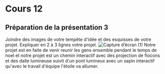 # Cours 12
## Préparation de la présentation 3 
Joindre des images de votre tempête d'idée et des esquisses de votre projet. Expliquer en 2 à 3 lignes votre projet. 
![Capture d’écran (1)](https://user-images.githubusercontent.com/112189518/208184951-a8491b9d-2bcb-44aa-b4fd-f4d9a7565c33.png)
Notre projet est en faite de venir reunir les gens ensemble pendant le temps de noel et notre projet est un chemin interactif avec des projection de flocons et des dalle lumineuse suivit d'un pont lumineux avec un sapin interactif qu'avec le travail d'équipe l'étoile va allumer.
